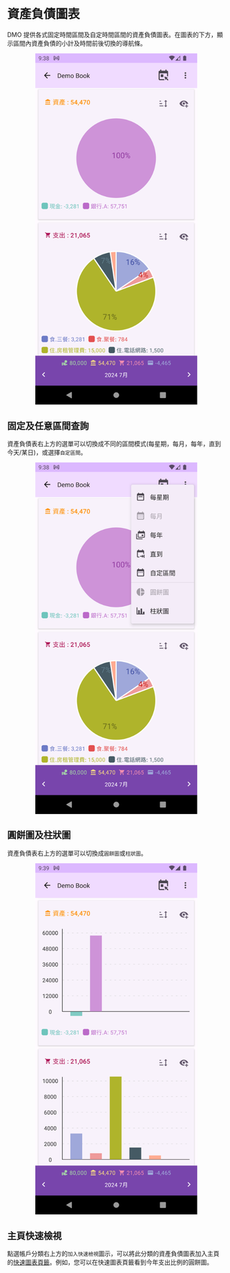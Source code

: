 # 資產負債圖表

DMO 提供各式固定時間區間及自定時間區間的資產負債圖表。在圖表的下方，顯示區間內資產負債的小計及時間前後切換的導航條。

<div align="center">

<img src="imgs/balancechart-1.png" alt="" width="375">

</div>

## 固定及任意區間查詢

資產負債表右上方的選單可以切換成不同的區間模式(每星期，每月，每年，直到今天/某日)，或選擇`自定區間`。

<div align="center">

<img src="imgs/balancechart-2.png" alt="" width="375">

</div>

## 圓餅圖及柱狀圖

資產負債表右上方的選單可以切換成`圓餅圖`或`柱狀圖`。

<div align="center">

<img src="imgs/balancechart-3.png" alt="" width="375">

</div>

## 主頁快速檢視

點選帳戶分類右上方的`加入快速檢視`圖示，可以將此分類的資產負債圖表加入主頁的[快速圖表頁籤](home.md#kuai-su-tu-biao-ye-qian)。例如，您可以在快速圖表頁籤看到今年支出比例的圓餅圖。
